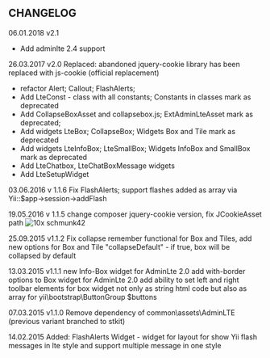 CHANGELOG
---------
06.01.2018 v2.1
  - Add adminlte 2.4 support

26.03.2017 v2.0
 Replaced: abandoned jquery-cookie library has been replaced with js-cookie (official replacement)
 - refactor Alert; Callout; FlashAlerts; 
 - Add LteConst - class with all constants; Constants in classes mark as deprecated
 - Add CollapseBoxAsset and collapsebox.js; ExtAdminLteAsset mark as deprecated;
 - Add widgets LteBox; CollapseBox;  Widgets Box and Tile mark as deprecated
 - Add widgets LteInfoBox; LteSmallBox; Widgets InfoBox and SmallBox mark as deprecated
 - Add LteChatbox, LteChatBoxMessage widgets
 - Add LteSetupWidget
 
 
 03.06.2016  v 1.1.6 Fix FlashAlerts; support flashes added as array via Yii::$app->session->addFlash
 
 19.05.2016 v 1.1.5 change composer jquery-cookie version, fix JCookieAsset path ![10x schmunk42](https://github.com/Insolita/yii2-adminlte-widgets/commit/6f99a85c83616621e23fd8ad60d95b2d43cd9f30)
 
25.09.2015 v1.1.2 Fix collapse remember functional for Box and Tiles,
                  add new options for Box and Tile "collapseDefault" - if true, box will be collapsed by default
                  
 13.03.2015 v1.1.1 new Info-Box widget for AdminLte 2.0
            add with-border options to Box widget for AdminLte 2.0
            add ability to set left and right toolbar elements for box widget not only as string html code but also as array for yii\bootstrap\ButtonGroup $buttons

07.03.2015 v1.1.0 Remove dependency of common\assets\AdminLTE (previous variant branched to stkit)

14.02.2015 Added: FlashAlerts Widget - widget for layout for show Yii flash messages in lte style and support multiple message in one style





